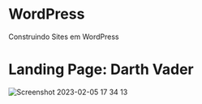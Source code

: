 # WordPress
Construindo Sites em WordPress

<h1>Landing Page: Darth Vader</h1>

![Screenshot 2023-02-05 17 34 13](https://user-images.githubusercontent.com/114248340/216843885-0f939ba6-b31f-4520-8f59-65eb016c4634.png)

